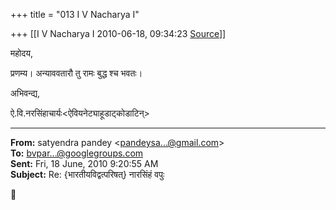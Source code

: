 +++
title = "013 I V Nacharya I"

+++
[[I V Nacharya I	2010-06-18, 09:34:23 [Source](https://groups.google.com/g/bvparishat/c/sCg5ZqnBi0M)]]



  
महोदय,

प्रणम्य। अन्याववतारौ तु रामः बुद्ध श्च भवतः।

अभिवन्द्य,

ऐ.वि.नरसिंहाचार्यः\<ऐवियनेट्याहूडाट्कोडाटिन्>

  

------------------------------------------------------------------------

**From:** satyendra pandey \<[pandeysa...@gmail.com]()\>  
**To:** [bvpar...@googlegroups.com]()  
**Sent:** Fri, 18 June, 2010 9:20:55 AM  
**Subject:** Re: {भारतीयविद्वत्परिषत्} नारसिंहं वपुः  



